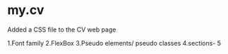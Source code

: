 # my.cv
Added a CSS file to the CV web page

1.Font family
2.FlexBox
3.Pseudo elements/ pseudo classes
4.sections- 5 
